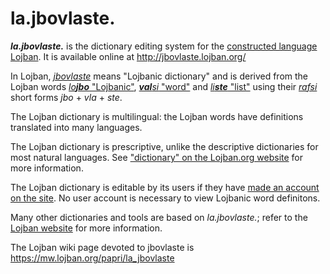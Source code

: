# la.jbovlaste.
**_la.jbovlaste._** is the dictionary editing system for the [constructed language Lojban](http://lojban.org/). It is available online at http://jbovlaste.lojban.org/

In Lojban, [_jbovlaste_](http://jbovlaste.lojban.org/lookup.pl?Form=lookup.pl2&Database=*&Query=jbovlaste) means "Lojbanic dictionary" and is derived from the Lojban words [_lo**jbo**_ "Lojbanic"](http://jbovlaste.lojban.org/lookup.pl?Form=lookup.pl2&Database=*&Query=lojbo), [_**val**si_ "word"](http://jbovlaste.lojban.org/lookup.pl?Form=lookup.pl2&Database=*&Query=valsi) and [_li**ste**_ "list"](http://jbovlaste.lojban.org/lookup.pl?Form=lookup.pl2&Database=*&Query=liste) using their [_rafsi_](https://mw.lojban.org/papri/rafsi) short forms _jbo_ + _vla_ + _ste_.

The Lojban dictionary is multilingual: the Lojban words have definitions translated into many languages.

The Lojban dictionary is prescriptive, unlike the descriptive dictionaries for most natural languages. See ["dictionary" on the Lojban.org website](https://mw.lojban.org/papri/dictionary) for more information.

The Lojban dictionary is editable by its users if they have [made an account on the site](http://jbovlaste.lojban.org/newaccount.html). No user account is necessary to view Lojbanic word definitons.

Many other dictionaries and tools are based on _la.jbovlaste._; refer to the [Lojban website](http://lojban.org/) for more information.

The Lojban wiki page devoted to jbovlaste is https://mw.lojban.org/papri/la_jbovlaste
